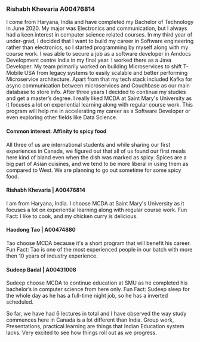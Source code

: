 ### Rishabh Khevaria A00476814
I come from Haryana, India and have completed my Bachelor of Technology in June 2020. My major was Electronics and communication, but I always had a keen interest in computer science related courses. In my third year of under-grad, I decided that I want to build my career in Software engineering rather than electronics, so I started programming by myself along with my course work. I was able to secure a job as a software developer in Amdocs Development centre India in my final year. I worked there as a Java Developer. My team primarily worked on building Microservices to shift T-Mobile USA from legacy systems to easily scalable and better performing Microservice architecture. Apart from that my tech stack included Kafka for async communication between microservices and Couchbase as our main database to store info. After three years I decided to continue my studies and get a master’s degree. I really liked MCDA at Saint Mary's University as it focuses a lot on experiential learning along with regular course work. This program will help me in accelerating my career as a Software Developer or even exploring other fields like Data Science.

#### Common interest: Affinity to spicy food
All three of us are international students and while sharing our first experiences in Canada, we figured out that all of us found our first meals here kind of bland even when the dish was marked as spicy. Spices are a big part of Asian cuisines, and we tend to be more liberal in using them as compared to West. We are planning to go out sometime for some spicy food.

#### Rishabh Khevaria | A00476814
I am from Haryana, India. I choose MCDA at Saint Mary's University as it focuses a lot on experiential learning along with regular course work.
Fun Fact: I like to cook, and my chicken curry is delicious. 

#### Haodong Tao | A00474880
Tao choose MCDA because it's a short program that will benefit his career.
Fun Fact: Tao is one of the most experienced people in our batch with more then 10 years of industry experience.

#### Sudeep Badal | A00431008 
Sudeep choose MCDA to continue education at SMU as he completed his bachelor’s in computer science from here only.
Fun Fact: Sudeep sleep for the whole day as he has a full-time night job, so he has a inverted scheduled. 

So far, we have had 6 lectures in total and I have observed the way study commences here in Canada is a lot different than India. Group work, Presentations, practical learning are things that Indian Education system lacks. Very excited to see how things roll out as we progress. 


